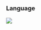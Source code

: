 
### Language
<img src="https://img.shields.io/badge/Python-3776AB?style=flat-square&logo=Python&logoColor=white"/></a>
